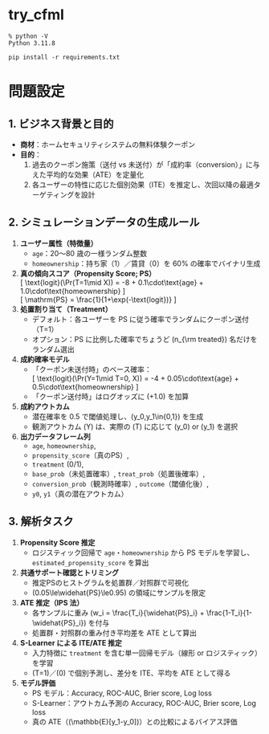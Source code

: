 # try_cfml

```
% python -V
Python 3.11.8

pip install -r requirements.txt
```

# 問題設定

## 1. ビジネス背景と目的
- **商材**：ホームセキュリティシステムの無料体験クーポン  
- **目的**：  
  1. 過去のクーポン施策（送付 vs 未送付）が「成約率（conversion）」に与えた平均的な効果（ATE）を定量化  
  2. 各ユーザーの特性に応じた個別効果（ITE）を推定し、次回以降の最適ターゲティングを設計  

## 2. シミュレーションデータの生成ルール
1. **ユーザー属性（特徴量）**  
   - `age`：20～80 歳の一様ランダム整数  
   - `homeownership`：持ち家（1）／賃貸（0）を 60% の確率でバイナリ生成  
2. **真の傾向スコア（Propensity Score; PS）**  
   \[
     \text{logit}(\Pr(T=1\mid X))
     = -8 + 0.1\cdot\text{age} + 1.0\cdot\text{homeownership}
   \]  
   \[
     \mathrm{PS} = \frac{1}{1+\exp(-\text{logit})}
   \]
3. **処置割り当て（Treatment）**  
   - デフォルト：各ユーザーを PS に従う確率でランダムにクーポン送付（T=1）  
   - オプション：PS に比例した確率でちょうど \(n_{\rm treated}\) 名だけをランダム選出  
4. **成約確率モデル**  
   - 「クーポン未送付時」のベース確率：  
     \[
       \text{logit}(\Pr(Y=1\mid T=0, X))
       = -4 + 0.05\cdot\text{age} + 0.5\cdot\text{homeownership}
     \]
   - 「クーポン送付時」はログオッズに \(+1.0\) を加算  
5. **成約アウトカム**  
   - 潜在確率を 0.5 で閾値処理し、\(y_0,y_1\in\{0,1\}\) を生成  
   - 観測アウトカム \(Y\) は、実際の \(T\) に応じて \(y_0\) or \(y_1\) を選択  
6. **出力データフレーム列**  
   - `age`, `homeownership`,  
   - `propensity_score`（真のPS）,  
   - `treatment` (0/1),  
   - `base_prob`（未処置確率）, `treat_prob`（処置後確率）,  
   - `conversion_prob`（観測時確率）, `outcome`（閾値化後）,  
   - `y0`, `y1`（真の潜在アウトカム）  

## 3. 解析タスク
1. **Propensity Score 推定**  
   - ロジスティック回帰で `age`・`homeownership` から PS モデルを学習し、`estimated_propensity_score` を算出  
2. **共通サポート確認とトリミング**  
   - 推定PSのヒストグラムを処置群／対照群で可視化  
   - \(0.05\le\widehat{PS}\le0.95\) の領域にサンプルを限定  
3. **ATE 推定（IPS 法）**  
   - 各サンプルに重み \(w_i = \frac{T_i}{\widehat{PS}_i} + \frac{1-T_i}{1-\widehat{PS}_i}\) を付与  
   - 処置群・対照群の重み付き平均差を ATE として算出  
4. **S-Learner による ITE/ATE 推定**  
   - 入力特徴に `treatment` を含む単一回帰モデル（線形 or ロジスティック）を学習  
   - \(T=1\)／\(0\) で個別予測し、差分を ITE、平均を ATE として得る  
5. **モデル評価**  
   - PS モデル：Accuracy, ROC-AUC, Brier score, Log loss  
   - S-Learner：アウトカム予測の Accuracy, ROC-AUC, Brier score, Log loss  
   - 真の ATE（\(\mathbb{E}[y_1-y_0]\)）との比較によるバイアス評価  
